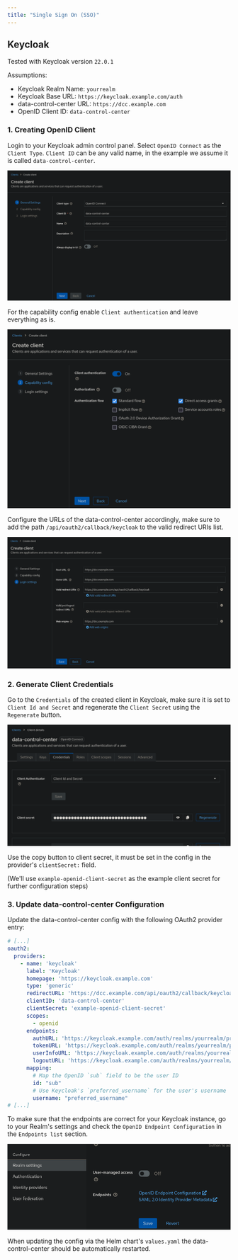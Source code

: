 ```yaml
---
title: "Single Sign On (SSO)"
---
```


## Keycloak

Tested with Keycloak version `22.0.1`

Assumptions:

* Keycloak Realm Name: `yourrealm`
* Keycloak Base URL: `https://keycloak.example.com/auth`
* data-control-center URL: `https://dcc.example.com`
* OpenID Client ID: `data-control-center`

### 1. Creating OpenID Client

Login to your Keycloak admin control panel. Select `OpenID Connect` as the `Client Type`. `Client ID` can be any valid name, in the example we assume it is called `data-control-center`.

![Keycloak - Create OpenID Client Step 1](sso/keycloak-create-client-step-1.png)

For the capability config enable `Client authentication` and leave everything as is.

![Keycloak - Create OpenID Client Step 2](sso/keycloak-create-client-step-2.png)

Configure the URLs of the data-control-center accordingly, make sure to add the path `/api/oauth2/callback/keycloak` to the valid redirect URIs list.

![Keycloak - Create OpenID Client Step 3](sso/keycloak-create-client-step-3.png)

### 2. Generate Client Credentials

Go to the `Credentials` of the created client in Keycloak, make sure it is set to `Client Id and Secret` and regenerate the `Client Secret` using the `Regenerate` button.

![Keycloak - Regenrate Secret](sso/keycloak-regenerate-secret.png)

Use the copy button to client secret, it must be set in the config in the provider's `clientSecret:` field.

(We'll use `example-openid-client-secret` as the example client secret for further configuration steps)

### 3. Update data-control-center Configuration

Update the data-control-center config with the following OAuth2 provider entry:

```yaml
# [...]
oauth2:
  providers:
    - name: 'keycloak'
      label: 'Keycloak'
      homepage: 'https://keycloak.example.com'
      type: 'generic'
      redirectURL: 'https://dcc.example.com/api/oauth2/callback/keycloak'
      clientID: 'data-control-center'
      clientSecret: 'example-openid-client-secret'
      scopes:
        - openid
      endpoints:
        authURL: 'https://keycloak.example.com/auth/realms/yourrealm/protocol/openid-connect/auth'
        tokenURL: 'https://keycloak.example.com/auth/realms/yourrealm/protocol/openid-connect/token'
        userInfoURL: 'https://keycloak.example.com/auth/realms/yourrealm/protocol/openid-connect/userinfo'
        logoutURL: 'https://keycloak.example.com/auth/realms/yourrealm/protocol/openid-connect/logout'
      mapping:
        # Map the OpenID `sub` field to be the user ID
        id: "sub"
        # Use Keycloak's `preferred_username` for the user's username
        username: "preferred_username"
# [...]
```

To make sure that the endpoints are correct for your Keycloak instance, go to your Realm's settings and check the `OpenID Endpoint Configuration` in the `Endpoints list` section.

![Keycloak Realm Settings Endpoints section](sso/keycloak-realm-settings-endpoints.png)

When updating the config via the Helm chart's `values.yaml` the data-control-center should be automatically restarted.
